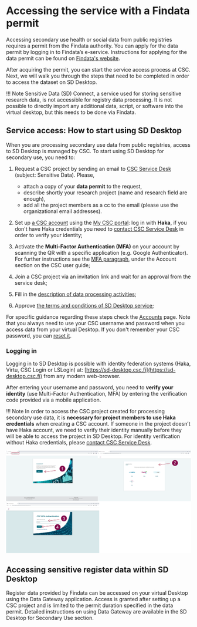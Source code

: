 # Accessing the service with a Findata permit

Accessing secondary use health or social data from public registries requires a permit from the Findata authority. You can apply for the data permit by logging in to Findata’s e-service. Instructions for applying for the data permit can be found on [Findata's website](https://findata.fi/en/permits/).

After acquiring the permit, you can start the service access process at CSC. Next, we will walk you through the steps that need to be completed in order to access the dataset on SD Desktop.

!!! Note
    Sensitive Data (SD) Connect, a service used for storing sensitive research data, is not accessible for registry data processing. It is not possible to directly import any additional data, script, or software into the virtual desktop, but this needs to be done via Findata. 

## Service access: How to start using SD Desktop

When you are processing secondary use data from public registries, access to SD Desktop is managed by CSC. To start using SD Desktop for secondary use, you need to:

1. Request a CSC project by sending an email to [CSC Service Desk](../../support/contact.md) (subject: Sensitive Data). Please,

      * attach a copy of your **data permit** to the request,
      * describe shortly your research project (name and research field are enough),
      * add all the project members as a cc to the email (please use the organizational email addresses).

2. Set up [a CSC account](../../accounts/how-to-create-new-user-account.md) using the [My CSC portal](https://my.csc.fi/): log in with **Haka**, if you don't have Haka credentials you need to [contact CSC Service Desk](../../support/contact.md) in order to verify your identity;
3. Activate the **Multi-Factor Authentication (MFA)** on your account by scanning the QR with a specific application (e.g. Google Authenticator). For further instructions see the [MFA paragraph](../../accounts/mfa.md), under the Account section on the CSC user guide;
4. Join a CSC project via an invitation link and wait for an approval from the service desk;
5. Fill in the [description of data processing activities](../../accounts/when-your-project-handles-personal-data.md);
6. Approve [the terms and conditions of SD Desktop service](../../accounts/how-to-add-service-access-for-project.md#member);

For specific guidance regarding these steps check the [Accounts](../../accounts/index.md) page. Note that you always need to use your CSC username and password when you access data from your virtual Desktop. If you don't remember your CSC password, you can [reset it](../../accounts/how-to-change-password.md#how-to-change-password).

### Logging in

Logging in to SD Desktop is possible with identity federation systems (Haka, Virtu, CSC Login or LSLogin) at:
[https://sd-desktop.csc.fi](https://sd-desktop.csc.fi)
from any modern web-browser. 

After entering your username and password, you need to **verify your identity** (use Multi-Factor Authentication, MFA) by entering the verification code provided via a mobile application.

!!! Note
    In order to access the CSC project created for processing secondary use data, it is **necessary for project members to use Haka credentials** when creating a CSC account. If someone in the project doesn’t have Haka account, we need to verify their identity manually before they will be able to access the project in SD Desktop. For identity verification without Haka credentials, please [contact CSC Service Desk](../../support/contact.md).
 
[![Authentication](images/desktop/desktop_login-mfa1.png)](images/desktop/desktop_login-mfa1.png)



## Accessing sensitive register data within SD Desktop

Register data provided by Findata can be accessed on your virtual Desktop using the Data Gateway application. Access is granted after setting up a CSC project and is limited to the permit duration specified in the data permit. Detailed instructions on using Data Gateway are available in the SD Desktop for Secondary Use section.

